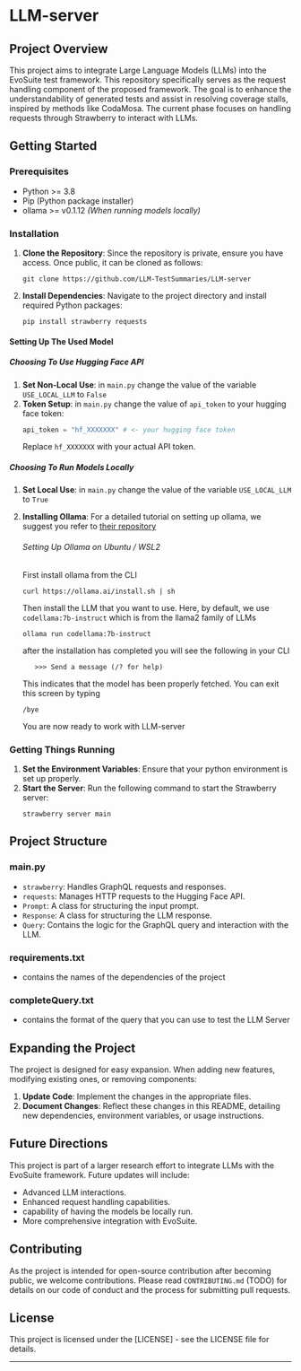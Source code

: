 # LLM-server

## Project Overview

This project aims to integrate Large Language Models (LLMs) into the EvoSuite test framework. 
This repository specifically serves as the request handling component of the proposed framework.
The goal is to enhance the understandability of generated tests and assist in resolving coverage stalls, 
inspired by methods like CodaMosa. The current phase focuses on handling requests through Strawberry to interact with LLMs.

## Getting Started

### Prerequisites

- Python >= 3.8
- Pip (Python package installer)
- ollama >= v0.1.12 *(When running models locally)*

### Installation

1. **Clone the Repository**: Since the repository is private, ensure you have access. Once public, it can be cloned as follows:
   ```
   git clone https://github.com/LLM-TestSummaries/LLM-server
   ```
2. **Install Dependencies**: Navigate to the project directory and install required Python packages:
   ```
   pip install strawberry requests
   ```
#### Setting Up The Used Model
##### Choosing To Use Hugging Face API
1. **Set Non-Local Use**: in `main.py` change the value of the variable `USE_LOCAL_LLM` to `False`
2. **Token Setup**: in `main.py` change the value of `api_token` to your hugging face token:
   ```python
   api_token = "hf_XXXXXXX" # <- your hugging face token
   ```
   Replace `hf_XXXXXXX` with your actual API token.

##### Choosing To Run Models Locally
1. **Set Local Use**: in `main.py` change the value of the variable `USE_LOCAL_LLM` to `True`
2. **Installing Ollama**: For a detailed tutorial on setting up ollama, we suggest you refer to [their repository](https://github.com/jmorganca/ollama)

   ###### Setting Up Ollama on Ubuntu / WSL2
   First install ollama from the CLI
   ```
   curl https://ollama.ai/install.sh | sh
   ```
   Then install the LLM that you want to use. Here, by default, we use `codellama:7b-instruct` which is from the llama2 family of LLMs
   ```
   ollama run codellama:7b-instruct
   ```
   after the installation has completed you will see the following in your CLI
   ```
      >>> Send a message (/? for help)
   ```
   This indicates that the model has been properly fetched.
   You can exit this screen by typing
   ```
   /bye
   ```
   You are now ready to work with LLM-server
### Getting Things Running

1. **Set the Environment Variables**: Ensure that your python environment is set up properly.
2. **Start the Server**: Run the following command to start the Strawberry server:
   ```
   strawberry server main
   ```

## Project Structure

### main.py
- `strawberry`: Handles GraphQL requests and responses.
- `requests`: Manages HTTP requests to the Hugging Face API.
- `Prompt`: A class for structuring the input prompt.
- `Response`: A class for structuring the LLM response.
- `Query`: Contains the logic for the GraphQL query and interaction with the LLM.

### requirements.txt
- contains the names of the dependencies of the project

### completeQuery.txt
- contains the format of the query that you can use to test the LLM Server

## Expanding the Project

The project is designed for easy expansion. When adding new features, modifying existing ones, or removing components:
1. **Update Code**: Implement the changes in the appropriate files.
2. **Document Changes**: Reflect these changes in this README, detailing new dependencies, environment variables, or usage instructions.

## Future Directions

This project is part of a larger research effort to integrate LLMs with the EvoSuite framework. Future updates will include:
- Advanced LLM interactions.
- Enhanced request handling capabilities.
- capability of having the models be locally run.
- More comprehensive integration with EvoSuite.

## Contributing

As the project is intended for open-source contribution after becoming public, we welcome contributions. Please read `CONTRIBUTING.md` (TODO) for details on our code of conduct and the process for submitting pull requests.

## License

This project is licensed under the [LICENSE] - see the LICENSE file for details.

---
